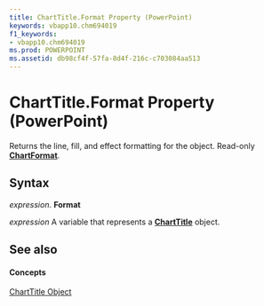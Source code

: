 ```yaml
---
title: ChartTitle.Format Property (PowerPoint)
keywords: vbapp10.chm694019
f1_keywords:
- vbapp10.chm694019
ms.prod: POWERPOINT
ms.assetid: db98cf4f-57fa-8d4f-216c-c703084aa513
---
```



# ChartTitle.Format Property (PowerPoint)

Returns the line, fill, and effect formatting for the object. Read-only  **[ChartFormat](chartformat-object-powerpoint.md)**.


## Syntax

 _expression_. **Format**

 _expression_ A variable that represents a **[ChartTitle](charttitle-object-powerpoint.md)** object.


## See also


#### Concepts


[ChartTitle Object](charttitle-object-powerpoint.md)

